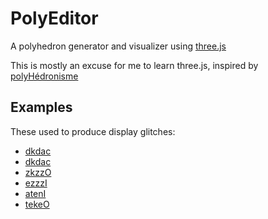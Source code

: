 # PolyEditor

A polyhedron generator and visualizer using [three.js](https://threejs.org/)

This is mostly an excuse for me to learn three.js, inspired by [polyHédronisme](https://levskaya.github.io/polyhedronisme/)

## Examples

These used to produce display glitches:

- [dkdac](https://gyrgir.github.io/polyeditor/?p=dkdac&s=1)
- [dkdac](https://gyrgir.github.io/polyeditor/?p=dkdac&s=1)
- [zkzzO](https://gyrgir.github.io/polyeditor/?p=zkzzO&s=1)
- [ezzzI](https://gyrgir.github.io/polyeditor/?p=ezzzI&s=1)
- [atenI](https://gyrgir.github.io/polyeditor/?p=atenI)
- [tekeO](https://gyrgir.github.io/polyeditor/?p=tekeO)
